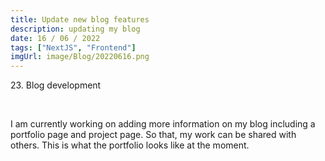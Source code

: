 ```yaml
---
title: Update new blog features
description: updating my blog
date: 16 / 06 / 2022
tags: ["NextJS", "Frontend"]
imgUrl: image/Blog/20220616.png
---
```


<p>23. Blog development</p>

<br/>
<p> I am currently working on adding more information on my blog including a portfolio page and project page. So that, my work can be shared with others. This is what the portfolio looks like at the moment.
</p>
